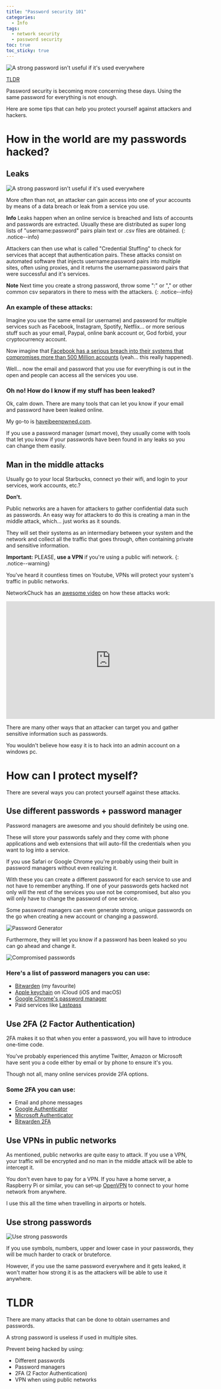 ```yaml
---
title: "Password security 101"
categories:
  - Info
tags:
  - network security
  - password security
toc: true
toc_sticky: true
---
```


![A strong password isn't useful if it's used everywhere](/assets/images/2022-01-08-Password-security-101/strongpassword.png)

[TLDR](#TLDR)

Password security is becoming more concerning these days. Using the same password for everything is not enough.

Here are some tips that can help you protect yourself against attackers and hackers.

# How in the world are my passwords hacked?

## Leaks

![A strong password isn't useful if it's used everywhere](/assets/images/2022-01-08-Password-security-101/dataleaks.jpeg)

More often than not, an attacker can gain access into one of your accounts by means of a data breach or leak from a service you use.

**Info** Leaks happen when an online service is breached and lists of accounts and passwords are extracted. Usually these are distributed as super long lists of "username:password" pairs plain text or .csv files are obtained.
{: .notice--info}

Attackers can then use what is called "Credential Stuffing" to check for services that accept that authentication pairs. These attacks consist on automated software that injects username:password pairs into multiple sites, often using proxies, and it returns the username:password pairs that were successful and it's services.

**Note** Next time you create a strong password, throw some ":" or "," or other common csv separators in there to mess with the attackers.
{: .notice--info}

### An example of these attacks:  

Imagine you use the same email (or username) and password for multiple services such as Facebook, Instagram, Spotify, Netflix... or more serious stuff such as your email, Paypal, online bank account or, God forbid, your cryptocurrency account.

Now imagine that [Facebook has a serious breach into their systems that compromises more than 500 Million accounts](https://www.bleepingcomputer.com/news/security/533-million-facebook-users-phone-numbers-leaked-on-hacker-forum/) (yeah... this really happened). 

Well... now the email and password that you use for everything is out in the open and people can access all the services you use.

### Oh no! How do I know if my stuff has been leaked?  

Ok, calm down. There are many tools that can let you know if your email and password have been leaked online.

My go-to is [haveibeenpwned.com](https://haveibeenpwned.com/).

If you use a password manager (smart move), they usually come with tools that let you know if your passwords have been found in any leaks so you can change them easily.

## Man in the middle attacks

Usually go to your local Starbucks, connect yo their wifi, and login to your services, work accounts, etc.?  

 **Don't.**  

Public networks are a haven for attackers to gather confidential data such as passwords. An easy way for attackers to do this is creating a man in the middle attack, which... just works as it sounds.  

They will set their systems as an intermediary between your system and the network and collect all the traffic that goes through, often containing private and sensitive information.

**Important:** PLEASE, **use a VPN** if you're using a public wifi network.
{: .notice--warning}

You've heard it countless times on Youtube, VPNs will protect your system's traffic in public networks.

NetworkChuck has an [awesome video](https://www.youtube.com/watch?v=q7HkIwbj3CM) on how these attacks work:

<iframe width="560" height="315" src="https://www.youtube.com/embed/q7HkIwbj3CM" title="YouTube video player" frameborder="0" allow="accelerometer; autoplay; clipboard-write; encrypted-media; gyroscope; picture-in-picture" allowfullscreen></iframe>

There are many other ways that an attacker can target you and gather sensitive information such as passwords.

You wouldn't believe how easy it is to hack into an admin account on a windows pc.

# How can I protect myself?

There are several ways you can protect yourself against these attacks.

## Use different passwords + password manager

Password managers are awesome and you should definitely be using one.  

These will store your passwords safely and they come with phone applications and web extensions that will auto-fill the credentials when you want to log into a service.

If you use Safari or Google Chrome you're probably using their built in password managers without even realizing it.

With these you can create a different password for each service to use and not have to remember anything. If one of your passwords gets hacked not only will the rest of the services you use not be compromised, but also you will only have to change the password of one service.

Some password managers can even generate strong, unique passwords on the go when creating a new account or changing a password.

![Password Generator](/assets/images/2022-01-08-Password-security-101/passwordgenerator.png)

Furthermore, they will let you know if a password has been leaked so you can go ahead and change it.

![Compromised passwords](/assets/images/2022-01-08-Password-security-101/passwordcompromise.png)

### Here's a list of password managers you can use:

- [Bitwarden](https://bitwarden.com/) (my favourite)
- [Apple keychain](https://support.apple.com/en-us/HT204085) on iCloud (iOS and macOS)
- [Google Chrome's password manager](https://passwords.google.com/)
- Paid services like [Lastpass](https://www.lastpass.com/)

## Use 2FA (2 Factor Authentication)

2FA makes it so that when you enter a password, you will have to introduce one-time code.

You've probably experienced this anytime Twitter, Amazon or Microsoft have sent you a code either by email or by phone to ensure it's you.

Though not all, many online services provide 2FA options.

### Some 2FA you can use:
- Email and phone messages
- [Google Authenticator](https://g.co/kgs/hwWhWd)
- [Microsoft Authenticator](https://www.microsoft.com/en-us/security/mobile-authenticator-app)
- [Bitwarden 2FA](https://bitwarden.com/help/article/setup-two-step-login/)

## Use VPNs in public networks

As mentioned, public networks are quite easy to attack. If you use a VPN, your traffic will be encrypted and no man in the middle attack will be able to intercept it.

You don't even have to pay for a VPN. If you have a home server, a Raspberry Pi or similar, you can set-up [OpenVPN](https://openvpn.net/) to connect to your home network from anywhere.

I use this all the time when travelling in airports or hotels.

## Use strong passwords

![Use strong passwords](/assets/images/2022-01-08-Password-security-101/strongpassword1.jpeg)

If you use symbols, numbers, upper and lower case in your passwords, they will be much harder to crack or bruteforce.

However, if you use the same password everywhere and it gets leaked, it won't matter how strong it is as the attackers will be able to use it anywhere.

# TLDR

There are many attacks that can be done to obtain usernames and passwords.

A strong password is useless if used in multiple sites.

Prevent being hacked by using:
- Different passwords
- Password managers
- 2FA (2 Factor Authentication)
- VPN when using public networks